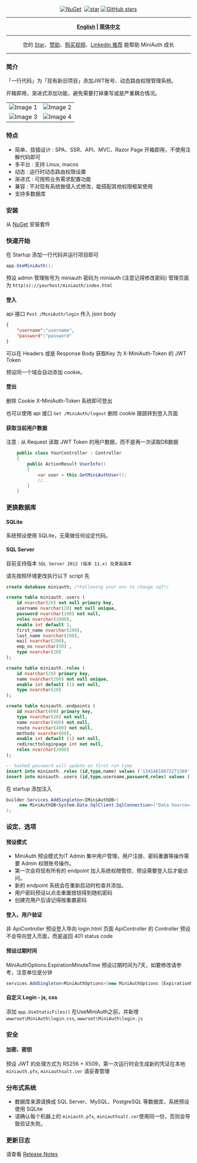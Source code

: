 ﻿<div align="center">
<p><a href="https://www.nuget.org/packages/MiniAuth"><img src="https://img.shields.io/nuget/v/MiniAuth.svg" alt="NuGet"></a>  <a href="https://www.nuget.org/packages/MiniAuth"><img src="https://img.shields.io/nuget/dt/MiniAuth.svg" alt=""></a>  
<a href="https://gitee.com/shps951023/MiniAuth"><img src="https://gitee.com/shps951023/MiniAuth/badge/star.svg" alt="star"></a> <a href="https://github.com/Mini-Software/MiniAuth" rel="nofollow"><img src="https://img.shields.io/github/stars/Mini-Software/MiniAuth?logo=github" alt="GitHub stars"></a> 
</p>
</div>

---

<div align="center">
<p><strong><a href="README.md">English</a> | <a href="README.zh-CN.md">简体中文</a></strong></p>
</div>


---

<div align="center">
<p> 您的 <a href="https://github.com/mini-software/miniauth">Star</a>、<a href="https://miniexcel.github.io">赞助</a>、<a href="https://edu.51cto.com/course/32914.html">购买视频</a>、<a href="https://www.linkedin.com/in/itweihan/">Linkedin 推荐</a> 能帮助 MiniAuth 成长 </p>
</div>


---


### 简介

「一行代码」为「现有新旧项目」添加JWT账号、动态路由权限管理系统。

开箱即用，渐进式添加功能，避免需要打掉重写或是严重耦合情况。

<table>
    <tr>
        <td><img src="https://github.com/mini-software/MiniExcel/assets/12729184/fd26b9d8-f0e9-48eb-87c7-9d54beb56256" alt="Image 1"></td>
        <td><img src="https://github.com/mini-software/MiniExcel/assets/12729184/3c7e8b76-d16b-4f35-a8a3-5a47b9540db9" alt="Image 2"></td>
    </tr>
    <tr>
        <td><img src="https://github.com/mini-software/MiniExcel/assets/12729184/dc2069ef-96df-47d9-8ea7-5d10b337d2d5" alt="Image 3"></td>
        <td><img src="https://github.com/mini-software/MiniExcel/assets/12729184/08d2404a-c494-43f4-9ce8-d563cd063ab5" alt="Image 4"></td>
    </tr>
</table>



### 特点

- 简单、拔插设计 : SPA、SSR、API、MVC、Razor Page 开箱即用，不使用注解代码即可
- 多平台 : 支持 Linux, macos
- 动态 : 运行时动态路由权限设置
- 渐进式 : 可按照业务需求配置功能
- 兼容 : 不对现有系统做侵入式修改，能搭配其他权限框架使用
- 支持多数据库

### 安装

从 [NuGet](https://www.nuget.org/packages/MiniAuth) 安装套件


### 快速开始

在 Startup 添加一行代码并运行项目即可

```csharp
app.UseMiniAuth();    
```

预设 admin 管理账号为 miniauth 密码为 miniauth (注意记得修改密码)
管理页面为 `http(s)://yourhost/miniauth/index.html`

#### 登入

api 接口 `Post /MiniAuth/login` 
传入 json body

```json
{
	"username":"username",
	"password":"password"
}
```
可以在 Headers 或是 Response Body 获取Key 为 X-MiniAuth-Token 的 JWT Token

预设同一个域会自动添加 cookie。

#### 登出

删除 Cookie X-MiniAuth-Token 系统即可登出

也可以使用 api 接口 `Get /MiniAuth/logout` 删除 cookie 跟跳转到登入页面

#### 获取当前用户数据

注意 : 从 Request 读取 JWT Token 的用户数据，而不是再一次读取DB数据

```C#
    public class YourController : Controller
    {
        public ActionResult UserInfo()
        {
            var user = this.GetMiniAuthUser();  
            //..
        }
    }
```

### 更换数据库

#### SQLite

系统预设使用 SQLite，无需做任何设定代码。

#### SQL Server 

目前支持版本 `SQL Server 2012 (版本 11.x) 及更高版本`

请先按照环境更改执行以下 script 先
```sql
create database miniauth; /*Following your env to change sql*/

create table miniauth..users (  
    id nvarchar(20) not null primary key,  
    username nvarchar(20) not null unique, 
    password nvarchar(100) not null, 
    roles nvarchar(2000),
    enable int default 1,
    first_name nvarchar(200),
    last_name nvarchar(200),
    mail nvarchar(200),
    emp_no nvarchar(50) ,
    type nvarchar(20)  
);

create table miniauth..roles (  
    id nvarchar(20) primary key,  
    name nvarchar(200) not null unique,
    enable int default (1) not null,
    type nvarchar(20)  
);

create table miniauth..endpoints (  
    id nvarchar(400) primary key,
    type nvarchar(20) not null,
    name nvarchar(400) not null,  
    route nvarchar(400) not null,
    methods nvarchar(80),
    enable int default (1) not null,
    redirecttologinpage int not null,
    roles nvarchar(2000) 
);

-- hashed password will update on first run time 
insert into miniauth..roles (id,type,name) values ('13414618672271360','miniauth','miniauth-admin');
insert into miniauth..users (id,type,username,password,roles) values ('13414618672271350','miniauth','miniauth','','13414618672271360');
```

在 startup 添加注入

```csharp
builder.Services.AddSingleton<IMiniAuthDB>(
     new MiniAuthDB<System.Data.SqlClient.SqlConnection>("Data Source=(localdb)\\MSSQLLocalDB;Integrated Security=SSPI;Initial Catalog=miniauth;app=MiniAuth")
);
```





### 设定、选项

#### 预设模式

- MiniAuth 预设模式为IT Admin 集中用户管理，用户注册、密码重置等操作需要 Admin 权限账号操作。
- 第一次会将现有所有的 endpoint 加入系统权限管控，预设需要登入后才能访问。
- 新的 endpoint 系统会在重新启动时检查并添加。
- 用户密码预设以点击重置按钮得到随机密码
- 创建完用户后请记得按重置密码

#### 登入、用户验证
非 ApiController 预设登入导向 login.html 页面
ApiController 的 Controller 预设不会导向登入页面，而是返回 401 status code

#### 预设过期时间

MiniAuthOptions.ExpirationMinuteTime 预设过期时间为7天，如要修改请参考，注意单位是分钟

```C#
services.AddSingleton<MiniAuthOptions>(new MiniAuthOptions {ExpirationMinuteTime=12*24*60 });
```

#### 自定义 Login - js, css

添加 `app.UseStaticFiles()` 在UseMiniAuth之前，并新增  `wwwroot\MiniAuth\login.css`,  `wwwroot\MiniAuth\login.js`

### 安全

#### 加密、密钥
预设 JWT 的处理方式为 RS256 + X509，第一次运行时会生成新的凭证在本地 `miniauth.pfx`, `miniauthsalt.cer` 请妥善管理

### 分布式系统

- 数据库来源请换成 SQL Server、MySQL、PostgreSQL 等数据库，系统预设使用 SQLite
- 请确认每个机器上的 `miniauth.pfx`, `miniauthsalt.cer`使用同一份，否则会导致验证失败。


### 更新日志

请查看 [Release Notes](releases)